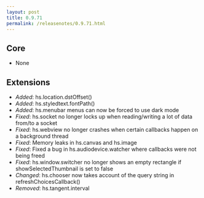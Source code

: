 ```yaml
---
layout: post
title: 0.9.71
permalink: /releasenotes/0.9.71.html
---
```


## Core

 * None

## Extensions

  * *Added*: hs.location.dstOffset()
  * *Added*: hs.styledtext.fontPath()
  * *Added*: hs.menubar menus can now be forced to use dark mode
  * *Fixed*: hs.socket no longer locks up when reading/writing a lot of data from/to a socket
  * *Fixed*: hs.webview no longer crashes when certain callbacks happen on a background thread
  * *Fixed*: Memory leaks in hs.canvas and hs.image
  * *Fixed*: Fixed a bug in hs.audiodevice.watcher where callbacks were not being freed
  * *Fixed*: hs.window.switcher no longer shows an empty rectangle if showSelectedThumbnail is set to false
  * *Changed*: hs.chooser now takes account of the query string in refreshChoicesCallback()
  * *Removed*: hs.tangent.interval

